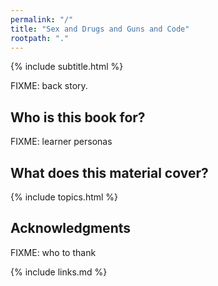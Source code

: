 ```yaml
---
permalink: "/"
title: "Sex and Drugs and Guns and Code"
rootpath: "."
---
```


{% include subtitle.html %}

FIXME: back story.

## Who is this book for?

FIXME: learner personas

## What does this material cover?

{% include topics.html %}

## Acknowledgments

FIXME: who to thank

{% include links.md %}
